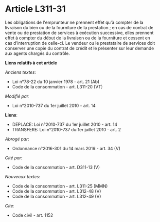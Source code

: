 # Article L311-31

Les obligations de l'emprunteur ne prennent effet qu'à compter de la livraison du bien ou de la fourniture de la prestation ;
en cas de contrat de vente ou de prestation de services à exécution successive, elles prennent effet à compter du début de la
livraison ou de la fourniture et cessent en cas d'interruption de celle-ci. Le vendeur ou le prestataire de services doit
conserver une copie du contrat de crédit et le présenter sur leur demande aux agents chargés du contrôle.

**Liens relatifs à cet article**

_Anciens textes_:

  - Loi n°78-22 du 10 janvier 1978 - art. 21 (Ab)
  - Code de la consommation - art. L311-20 (VT)

_Modifié par_:

  - Loi n°2010-737 du 1er juillet 2010 - art. 14

**Liens**:

  - DEPLACE: Loi n°2010-737 du 1er juillet 2010 - art. 14
  - TRANSFERE: Loi n°2010-737 du 1er juillet 2010 - art. 2

_Abrogé par_:

  - Ordonnance n°2016-301 du 14 mars 2016 - art. 34 (V)

_Cité par_:

  - Code de la consommation - art. D311-13 (V)

_Nouveaux textes_:

  - Code de la consommation - art. L311-25 (MMN)
  - Code de la consommation - art. L312-48 (V)
  - Code de la consommation - art. L312-49 (V)

_Cite_:

  - Code civil - art. 1152
